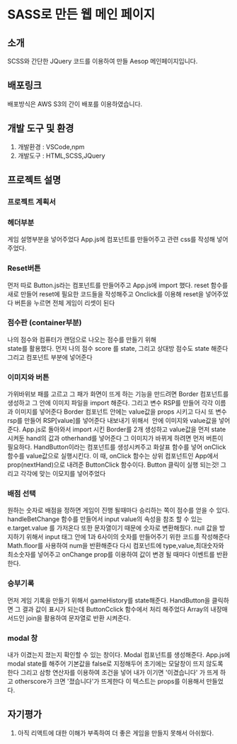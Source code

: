 # SASS로 만든 웹 메인 페이지

## 소개

SCSS와 간단한 JQuery 코드를 이용하여 만들 Aesop 메인페이지입니다.

## 배포링크

배포방식은 AWS S3의 간이 배포를 이용하였습니다.  


## 개발 도구 및 환경

1. 개발환경 : VSCode,npm
2. 개발도구 : HTML,SCSS,JQuery

## 프로젝트 설명

### 프로젝트 계획서

### 헤더부분

게임 설명부분을 넣어주었다 App.js에 컴포넌트를 만들어주고 관련 css를 작성해 넣어주었다.

### Reset버튼

먼저 따로 Button.js라는 컴포넌트를 만들어주고 App.js에 import 했다.
reset 함수를 새로 만들어 reset에 필요한 코드들을 작성해주고 Onclick를 이용해 reset을 넣어주었다
버튼을 누르면 전체 게임이 리셋이 된다

### 점수판 (container부분)
나의 점수와 컴퓨터가 랜덤으로 나오는 점수를 만들기 위해  
state를 활용했다. 먼저 나의 점수 score 를 state, 그리고 상대방 점수도 state 해준다
그리고 컴포넌트 부분에 넣어준다


### 이미지와 버튼

가위바위보 패를 고르고 그 패가 화면이 뜨게 하는 기능을 만드려면
Border 컴포넌트를 생성하고 그 안에 이미지 파일을 import 해준다.
그리고 변수 RSP를 만들어 각각 이름과 이미지를 넣어준다
Border 컴포넌트 안에는 value값을 props 시키고
다시 또 변수 rsp를 만들어 RSP[value]를 넣어준다
내보내기 위해서 <img> 안에 이미지와 value값을 넣어준다.
App.js로 돌아와서 import 시킨 Border를 2개 생성하고 value값을 먼저 state 시켜둔 hand의 값과 otherhand를 넣어준다
그 이미지가 바뀌게 하려면 먼저 버튼이 필요하다. HandButton이라는 컴포넌트를 생성시켜주고 화살표 함수를 넣어 
onClick 함수를 value값으로 실행시킨다. 이 때, onClick 함수는 상위 컴포넌트인 App에서 prop(nextHand)으로 내려준 ButtonClick 함수이다. Button 클릭이 실행 되는것! 그리고 각각에 맞는 이모지를 넣어주었다


### 배점 선택

원하는 숫자로 배점을 정하면 게임이 진행 될때마다 승리하는 쪽이 점수를 얻을 수 있다.
handleBetChange 함수를 만들어서 input value의 속성을 참조 할 수 있는 e.target.value 를 가저온다
또한 문자열이기 때문에 숫자로 변환해줬다.
null 값을 방지하기 위해서 input 태그 안에 1과 6사이의 숫자를 만들어주기 위한 코드를 작성해준다
Math.floor를 사용하여 num을 반환해준다 
다시 컴포넌트에 type,value,최대숫자와 최소숫자를 넣어주고 onChange prop를 이용하여 값이 변경 될 때마다 이벤트를 반환한다.

### 승부기록

먼저 게임 기록을 만들기 위해서 gameHistory를 state해준다.
HandButton을 클릭하면 그 결과 값이 표시가 되는데 ButtonCclick 함수에서 처리 해주었다
Array의 내장매서드인 join을 활용하여 문자열로 반환 시켜준다.

### modal 창

내가 이겼는지 졌는지 확인할 수 있는 창이다.
Modal 컴포넌트를 생성해준다.
App.js에 modal state를 해주어 기본값을 false로 지정해두어 초기에는 모달창이 뜨지 않도록 한다
그리고 삼항 연산자를 이용하여 조건을 넣어 내가 이기면 '이겼습니다' 가 뜨게 하고 otherscore가 크면 '졌습니다'가 뜨게한다
이 텍스트는 props를 이용해서 만들었다.


## 자기평가
1. 아직 리액트에 대한 이해가 부족하여 더 좋은 게임을 만들지 못해서 아쉬웠다.
